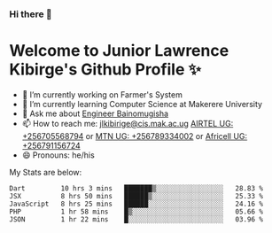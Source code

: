 ### Hi there 👋 
# Welcome to Junior Lawrence Kibirge's Github Profile ✨
 
<!--
**juniorkibirige/juniorkibirige** is a ✨ _special_ ✨ repository because its `README.md` (this file) appears on your GitHub profile.

Here are some ideas to get you started:

- 🔭 I’m currently working on ...
- 🌱 I’m currently learning ...
- 👯 I’m looking to collaborate on ...
- 🤔 I’m looking for help with ...
- 💬 Ask me about ...
- 📫 How to reach me: ...
- 😄 Pronouns: ...
- ⚡ Fun fact: ...
-->
- 🔭 I’m currently working on Farmer's System
- 🌱 I’m currently learning Computer Science at Makerere University
- 💬 Ask me about [Engineer Bainomugisha](mailto:baino@mak.ac.ug)
- 📫 How to reach me: [jlkibirige@cis.mak.ac.ug](mailto:jlkibirige@cis.mak.ac.ug) [AIRTEL UG: +256705568794](url=tel:+256705568794) or [MTN UG: +256789334002](tel:+256789334002) or [Africell UG: +256791156724](tel:+256791156724)
- 😄 Pronouns: he/his

My Stats are below:

<!--START_SECTION:waka-->
```text
Dart         10 hrs 3 mins   ███████▒░░░░░░░░░░░░░░░░░   28.83 % 
JSX          8 hrs 50 mins   ██████▒░░░░░░░░░░░░░░░░░░   25.33 % 
JavaScript   8 hrs 25 mins   ██████░░░░░░░░░░░░░░░░░░░   24.16 % 
PHP          1 hr 58 mins    █▒░░░░░░░░░░░░░░░░░░░░░░░   05.66 % 
JSON         1 hr 22 mins    █░░░░░░░░░░░░░░░░░░░░░░░░   03.96 % 
```
<!--END_SECTION:waka-->

